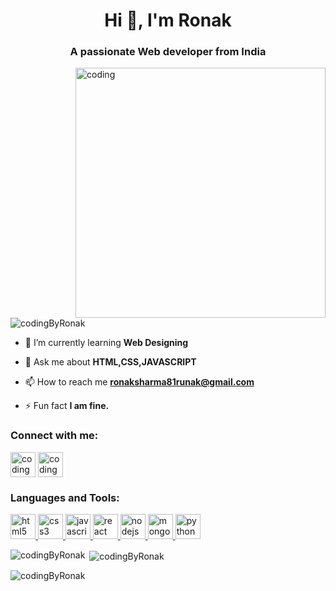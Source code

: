 <h1 align="center">Hi 👋, I'm Ronak</h1>
<h3 align="center">A passionate Web developer from India</h3>
<img align="right" width="400" src="https://i.giphy.com/media/qgQUggAC3Pfv687qPC/giphy.webp" alt="coding">

<p align="left"> <img src="https://komarev.com/ghpvc/?username=codingByRonak&label=Profile%20views&color=0e75b6&style=flat" alt="codingByRonak" /> </p>

- 🌱 I’m currently learning **Web Designing**

- 💬 Ask me about **HTML,CSS,JAVASCRIPT**

- 📫 How to reach me **ronaksharma81runak@gmail.com**

- ⚡ Fun fact **I am fine.**

<h3 align="left">Connect with me:</h3>
<p align="left">
<a href="https://instagram.com/whoronaksharma" target="_blank"><img align="center" src="https://cdn.icon-icons.com/icons2/836/PNG/512/Instagram_icon-icons.com_66804.png" alt="codingByRonak" height="40" width="40" /></a>
<a href="https://www.linkedin.com/in/Ronak Sharma" target="_blank"><img align="center" src="https://img.icons8.com/?size=512&id=13930&format=png" alt="codingByRonak" height="40" width="40" /></a>

<h3 align="left">Languages and Tools:</h3>

<p align="left"> <a href="https://www.w3.org/html/" target="_blank" rel="noreferrer"> <img src="https://cdn-icons-png.flaticon.com/128/888/888859.png" alt="html5" width="40" height="40"/> </a> 
<a href="https://www.w3schools.com/css/" target="_blank" rel="noreferrer"> <img src="https://cdn-icons-png.flaticon.com/128/888/888847.png" alt="css3" width="40" height="40"/> </a>  
<a href="https://developer.mozilla.org/en-US/docs/Web/JavaScript" target="_blank" rel="noreferrer"> <img src="https://cdn-icons-png.flaticon.com/128/5968/5968292.png" alt="javascript" width="40" height="40"/> </a> 
<a href="https://reactjs.org/" target="_blank" rel="noreferrer"> <img src="https://cdn-icons-png.flaticon.com/128/3334/3334886.png" alt="react" width="40" height="40"/> </a>
<a href="https://nodejs.org" target="_blank" rel="noreferrer"> <img src="https://cdn-icons-png.flaticon.com/128/5968/5968322.png" alt="nodejs" width="40" height="40"/> </a> 
<a href="https://www.mongodb.com/" target="_blank" rel="noreferrer"> <img src="https://cdn-icons-png.flaticon.com/128/148/148825.png" alt="mongodb" width="40" height="40"/> </a>  
<a href="https://www.python.org" target="_blank" rel="noreferrer"> <img src="https://cdn-icons-png.flaticon.com/128/5968/5968350.png" alt="python" width="40" height="40"/> </a></p>

<p><img align="left" src="https://github-readme-stats.vercel.app/api/top-langs?username=codingByRonak&show_icons=true&locale=en&layout=compact" alt="codingByRonak" /></p>

<p>&nbsp;<img align="center" src="https://github-readme-stats.vercel.app/api?username=codingByRonak&show_icons=true&locale=en" alt="codingByRonak" /></p>

<p><img align="center" src="https://github-readme-streak-stats.herokuapp.com/?user=codingByRonak&" alt="codingByRonak" /></p>
